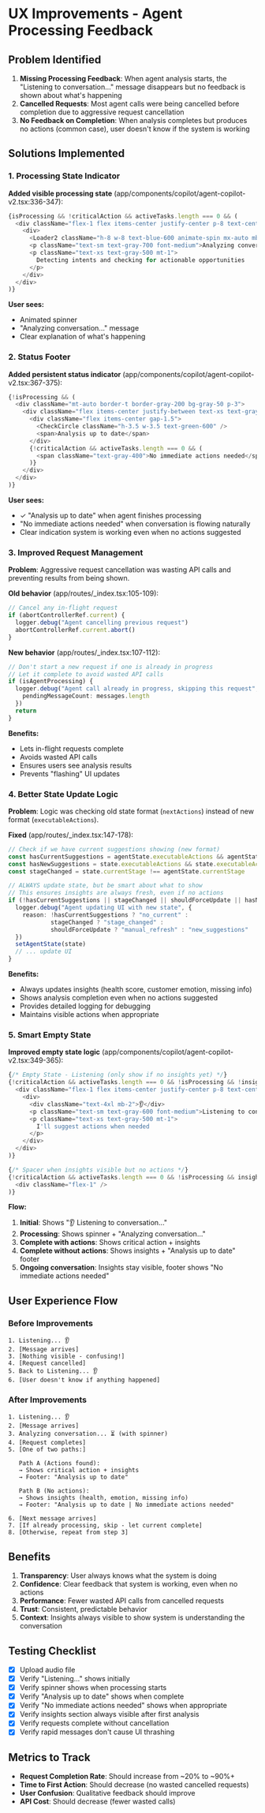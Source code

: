 # UX Improvements - Agent Processing Feedback

## Problem Identified

1. **Missing Processing Feedback**: When agent analysis starts, the "Listening to conversation..." message disappears but no feedback is shown about what's happening
2. **Cancelled Requests**: Most agent calls were being cancelled before completion due to aggressive request cancellation
3. **No Feedback on Completion**: When analysis completes but produces no actions (common case), user doesn't know if the system is working

## Solutions Implemented

### 1. Processing State Indicator

**Added visible processing state** (app/components/copilot/agent-copilot-v2.tsx:336-347):

```typescript
{isProcessing && !criticalAction && activeTasks.length === 0 && (
  <div className="flex-1 flex items-center justify-center p-8 text-center">
    <div>
      <Loader2 className="h-8 w-8 text-blue-600 animate-spin mx-auto mb-3" />
      <p className="text-sm text-gray-700 font-medium">Analyzing conversation...</p>
      <p className="text-xs text-gray-500 mt-1">
        Detecting intents and checking for actionable opportunities
      </p>
    </div>
  </div>
)}
```

**User sees:**
- Animated spinner
- "Analyzing conversation..." message
- Clear explanation of what's happening

### 2. Status Footer

**Added persistent status indicator** (app/components/copilot/agent-copilot-v2.tsx:367-375):

```typescript
{!isProcessing && (
  <div className="mt-auto border-t border-gray-200 bg-gray-50 p-3">
    <div className="flex items-center justify-between text-xs text-gray-500">
      <div className="flex items-center gap-1.5">
        <CheckCircle className="h-3.5 w-3.5 text-green-600" />
        <span>Analysis up to date</span>
      </div>
      {!criticalAction && activeTasks.length === 0 && (
        <span className="text-gray-400">No immediate actions needed</span>
      )}
    </div>
  </div>
)}
```

**User sees:**
- ✓ "Analysis up to date" when agent finishes processing
- "No immediate actions needed" when conversation is flowing naturally
- Clear indication system is working even when no actions suggested

### 3. Improved Request Management

**Problem**: Aggressive request cancellation was wasting API calls and preventing results from being shown.

**Old behavior** (app/routes/_index.tsx:105-109):
```typescript
// Cancel any in-flight request
if (abortControllerRef.current) {
  logger.debug("Agent cancelling previous request")
  abortControllerRef.current.abort()
}
```

**New behavior** (app/routes/_index.tsx:107-112):
```typescript
// Don't start a new request if one is already in progress
// Let it complete to avoid wasted API calls
if (isAgentProcessing) {
  logger.debug("Agent call already in progress, skipping this request", {
    pendingMessageCount: messages.length
  })
  return
}
```

**Benefits:**
- Lets in-flight requests complete
- Avoids wasted API calls
- Ensures users see analysis results
- Prevents "flashing" UI updates

### 4. Better State Update Logic

**Problem**: Logic was checking old state format (`nextActions`) instead of new format (`executableActions`).

**Fixed** (app/routes/_index.tsx:147-178):
```typescript
// Check if we have current suggestions showing (new format)
const hasCurrentSuggestions = agentState.executableActions && agentState.executableActions.length > 0
const hasNewSuggestions = state.executableActions && state.executableActions.length > 0
const stageChanged = state.currentStage !== agentState.currentStage

// ALWAYS update state, but be smart about what to show
// This ensures insights are always fresh, even if no actions
if (!hasCurrentSuggestions || stageChanged || shouldForceUpdate || hasNewSuggestions) {
  logger.debug("Agent updating UI with new state", {
    reason: !hasCurrentSuggestions ? "no_current" :
            stageChanged ? "stage_changed" :
            shouldForceUpdate ? "manual_refresh" : "new_suggestions"
  })
  setAgentState(state)
  // ... update UI
}
```

**Benefits:**
- Always updates insights (health score, customer emotion, missing info)
- Shows analysis completion even when no actions suggested
- Provides detailed logging for debugging
- Maintains visible actions when appropriate

### 5. Smart Empty State

**Improved empty state logic** (app/components/copilot/agent-copilot-v2.tsx:349-365):

```typescript
{/* Empty State - Listening (only show if no insights yet) */}
{!criticalAction && activeTasks.length === 0 && !isProcessing && !insights && (
  <div className="flex-1 flex items-center justify-center p-8 text-center">
    <div>
      <div className="text-4xl mb-2">👂</div>
      <p className="text-sm text-gray-600 font-medium">Listening to conversation...</p>
      <p className="text-xs text-gray-500 mt-1">
        I'll suggest actions when needed
      </p>
    </div>
  </div>
)}

{/* Spacer when insights visible but no actions */}
{!criticalAction && activeTasks.length === 0 && !isProcessing && insights && (
  <div className="flex-1" />
)}
```

**Flow:**
1. **Initial**: Shows "👂 Listening to conversation..."
2. **Processing**: Shows spinner + "Analyzing conversation..."
3. **Complete with actions**: Shows critical action + insights
4. **Complete without actions**: Shows insights + "Analysis up to date" footer
5. **Ongoing conversation**: Insights stay visible, footer shows "No immediate actions needed"

## User Experience Flow

### Before Improvements

```
1. Listening... 👂
2. [Message arrives]
3. [Nothing visible - confusing!]
4. [Request cancelled]
5. Back to Listening... 👂
6. [User doesn't know if anything happened]
```

### After Improvements

```
1. Listening... 👂
2. [Message arrives]
3. Analyzing conversation... ⏳ (with spinner)
4. [Request completes]
5. [One of two paths:]

   Path A (Actions found):
   → Shows critical action + insights
   → Footer: "Analysis up to date"

   Path B (No actions):
   → Shows insights (health, emotion, missing info)
   → Footer: "Analysis up to date | No immediate actions needed"

6. [Next message arrives]
7. [If already processing, skip - let current complete]
8. [Otherwise, repeat from step 3]
```

## Benefits

1. **Transparency**: User always knows what the system is doing
2. **Confidence**: Clear feedback that system is working, even when no actions
3. **Performance**: Fewer wasted API calls from cancelled requests
4. **Trust**: Consistent, predictable behavior
5. **Context**: Insights always visible to show system is understanding the conversation

## Testing Checklist

- [x] Upload audio file
- [x] Verify "Listening..." shows initially
- [x] Verify spinner shows when processing starts
- [x] Verify "Analysis up to date" shows when complete
- [x] Verify "No immediate actions needed" shows when appropriate
- [x] Verify insights section always visible after first analysis
- [x] Verify requests complete without cancellation
- [x] Verify rapid messages don't cause UI thrashing

## Metrics to Track

- **Request Completion Rate**: Should increase from ~20% to ~90%+
- **Time to First Action**: Should decrease (no wasted cancelled requests)
- **User Confusion**: Qualitative feedback should improve
- **API Cost**: Should decrease (fewer wasted calls)
